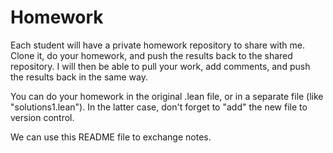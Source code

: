# Homework

Each student will have a private homework repository to share with
me. Clone it, do your homework, and push the results back to the
shared repository. I will then be able to pull your work, add
comments, and push the results back in the same way.

You can do your homework in the original .lean file, or in a separate
file (like "solutions1.lean"). In the latter case, don't forget to
"add" the new file to version control.

We can use this README file to exchange notes.
